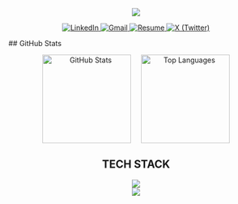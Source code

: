 <p align="center">
<img src="https://readme-typing-svg.herokuapp.com?font=Fira+Code&size=45&pause=600&color=FFB4A2&width=900&height=150&center=true&lines=🎯+Hi%2C+I'm+Durva+Kadam." />




</p>

<p align="center">
  <a href="https://www.linkedin.com/in/durva-kadam-02a22a25a/" target="_blank">
    <img src="https://img.shields.io/badge/LinkedIn-0077B5?style=for-the-badge&logo=linkedin&logoColor=white" alt="LinkedIn"/>
  </a>
  <a href="mailto:durvakadam204@gmail.com" target="_blank">
    <img src="https://img.shields.io/badge/Gmail-D14836?style=for-the-badge&logo=gmail&logoColor=white" alt="Gmail"/>
  </a>
  <a href="https://drive.google.com/file/d/1InqUW_z0zQVcFy15ORfVTn93hSoqKgWx/view" target="_blank">
    <img src="https://img.shields.io/badge/Resume-8A2BE2?style=for-the-badge&logo=readme&logoColor=white" alt="Resume"/>
  </a>
  <a href="https://x.com/durvaakadam" target="_blank">
    <img src="https://img.shields.io/badge/X-000000?style=for-the-badge&logo=x&logoColor=white" alt="X (Twitter)"/>
  </a>
</p>
## GitHub Stats  

<p align="center" style="display: flex; justify-content: center; gap: 20px; flex-wrap: wrap;">
  <!-- Main GitHub stats -->
  <img height="175em" src="https://github-readme-stats.vercel.app/api?username=durvaakadam&show_icons=true&count_private=true&include_all_commits=true&theme=radical&hide_border=true" alt="GitHub Stats" />

  <!-- Top languages -->
  <img height="175em" src="https://github-readme-stats.vercel.app/api/top-langs/?username=durvaakadam&layout=compact&langs_count=6&theme=radical&hide_border=true&count_private=true&include_all_commits=true" alt="Top Languages"/>
</p>


<h2 align="center"> TECH STACK</h2>
<p align="center">
    <img src="https://skillicons.dev/icons?i=react,nodejs,python,js,ts,nextjs,mongodb,mysql,java,tailwind,git,github,firebase" /><br>
    <img src="https://skillicons.dev/icons?i=vscode,postman,express,flask,prisma,postgres,redis,kafka" />
</p>
